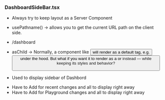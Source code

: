 ### DashboardSideBar.tsx

- Always try to keep layout as a Server Component

- usePathname() -> allows you to get the current URL path on the client side.
- /dashboard

- asChild ->  Normally, a component like <Button> will render as a default tag, e.g. <button> under the hood.
But what if you want it to render as a <Link> or <a> instead — while keeping its styles and behavior?


- Used to display sidebar of Dashbord 


<!-- TODO -->
- Have to  Add for recent changes and all to display right away
- Have to  Add for Playground changes and all to display right away

